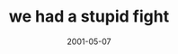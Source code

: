 ---
layout: base.njk
title : 'we had a stupid fight' 
view_title : 'we had a stupid fight' 
year : '2001' 
date : '2001-05-07' 
img_file : '/drawing/stupidfight.png' 
html_file : 'stupidfight' 
next_html : 'growback.html' 
year_order : '80' 
permalink : "title/{{html_file}}.html"
---
